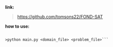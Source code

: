 **link:**
>https://github.com/tomsons22/FOND-SAT

**how to use:**
```(from the src/directory)

>python main.py <domain_file> <problem_file>```
